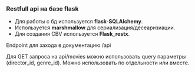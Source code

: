 ### Restfull api на базе flask

- Для работы с бд используется **flask-SQLAlchemy**.
- Используется **marshmallow** для сериализация/десеаризиации.
- Для создания CBV используется **Flask_restx**.

Endpoint для захода в документацию /api

Для GET запроса на api/movies можно использовать query параметры (director_id, genre_id).
Можно использовать по отдельности или вместе.